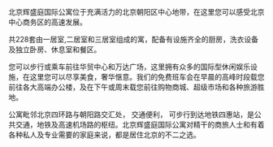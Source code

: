 北京辉盛庭国际公寓位于充满活力的北京朝阳区中心地带，在这里您可以感受北京中心商务区的高速发展。

共228套由一居室,二居室和三居室组成的寓，配备有设施齐全的厨房，洗衣设备及独立卧房、休息室和餐区。

您可以步行或乘车前往华贸中心和万达广场，这里拥有众多的国际型休闲娱乐设施，在这里您可以尽享美食，奢华惬意。我们的免费班车会在早晨的高峰时段载您前往各大高端办公楼，及在下午或周末载您前往购物商城、超级市场和各种旅游胜地。

公寓毗邻北京四环路与朝阳路交汇处， 交通便利， 可步行到达地铁四惠站，是公共交通，地铁及高速机场路的枢纽。北京辉盛庭国际公寓对精干的商旅人士和有着各种私人及专业需要的家庭来说，都是居住北京的不二之选。
